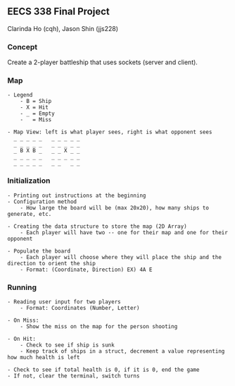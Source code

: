 ## EECS 338 Final Project
Clarinda Ho (cqh), Jason Shin (jjs228)

### Concept
Create a 2-player battleship that uses sockets (server and client).

### Map
	- Legend
		- B = Ship
		- X = Hit
		- _ = Empty
		-   = Miss
		
	- Map View: left is what player sees, right is what opponent sees
	  _ _ _ _ _   _ _ _ _ _
	  _ _ _ _ _   _ _ _ _ _
	  _ B X B _   _ _ X _ _
	  _ _ _ _ _   _ _ _ _ _
	  _ _ _ _ _   _ _   _ _ 

### Initialization
	- Printing out instructions at the beginning
    - Configuration method
		- How large the board will be (max 20x20), how many ships to generate, etc. 
 
    - Creating the data structure to store the map (2D Array)
		- Each player will have two -- one for their map and one for their opponent

    - Populate the board
		- Each player will choose where they will place the ship and the direction to orient the ship
		- Format: (Coordinate, Direction) EX) 4A E
  
### Running
    - Reading user input for two players
		- Format: Coordinates (Number, Letter) 
		
    - On Miss:
		- Show the miss on the map for the person shooting

    - On Hit:
		- Check to see if ship is sunk
        - Keep track of ships in a struct, decrement a value representing how much health is left
    
    - Check to see if total health is 0, if it is 0, end the game
    - If not, clear the terminal, switch turns    